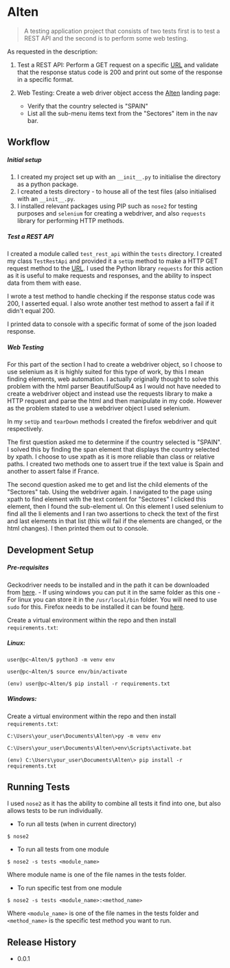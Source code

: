 # Alten

> A testing application project that consists of two tests first is to test a REST API and the second is to perform some web testing.

As requested in the description: 

1. Test a REST API: Perform a GET request on a specific [URL](https://api.covid19api.com/total/country/germany) and 
validate that the response status code is 200 and print out some of the response in a specific format.

2. Web Testing: Create a web driver object access the [Alten](https://www.alten.es/) landing page:
    - Verify that the country selected is "SPAIN"
    - List all the sub-menu items text from the "Sectores" item in the nav bar.

## Workflow

##### Initial setup
1. I created my project set up with an `__init__.py` to initialise the directory as a python package.
2. I created a tests directory - to house all of the test files (also initialised with an `__init__.py`.
3. I installed relevant packages using PIP such as `nose2` for testing purposes and `selenium` for creating a webdriver, 
and also `requests` library for performing HTTP methods.

##### Test a REST API
I created a module called `test_rest_api` within the `tests` directory. I created my class `TestRestApi` and provided it 
a `setUp` method to make a HTTP GET request method to the [URL](https://api.covid19api.com/total/country/germany). I used
the Python library `requests` for this action as it is useful to make requests and responses, and the ability to inspect data from 
them with ease.

I wrote a test method to handle checking if the response status code was 200, I asserted equal. I also wrote another test
method to assert a fail if it didn't equal 200.

I printed data to console with a specific format of some of the json loaded response.

##### Web Testing
For this part of the section I had to create a webdriver object, so I choose to use selenium as it is highly suited for this
type of work, by this I mean finding elements, web automation. I actually originally thought to solve this problem with the html parser
BeautifulSoup4 as I would not have needed to create a webdriver object and instead use the requests library to make a HTTP request
and parse the html and then manipulate in my code. However as the problem stated to use a webdriver object I used selenium.

In my `setUp` and `tearDown` methods I created the firefox webdriver and quit respectively.

The first question asked me to determine if the country selected is "SPAIN". I solved this by finding the span element
that displays the country selected by xpath. I choose to use xpath as it is more reliable than class or relative paths. I created
two methods one to assert true if the text value is Spain and another to assert false if France.

The second question asked me to get and list the child elements of the "Sectores" tab. Using the webdriver again. I navigated
to the page using xpath to find element with the text content for "Sectores" I clicked this element, then I found the sub-element
ul. On this element I used selenium to find all the li elements and I ran two assertions to check the text of the first and last
elements in that list (this will fail if the elements are changed, or the html changes). I then printed them out to console.

## Development Setup

##### Pre-requisites

Geckodriver needs to be installed and in the path it can be downloaded from [here]( https://github.com/mozilla/geckodriver/releases).
    - If using windows you can put it in the same folder as this one
    - For linux you can store it in the `/usr/local/bin` folder. You will need to use `sudo` for this.
Firefox needs to be installed it can be found [here](https://www.mozilla.org/en-US/firefox/).



Create a virtual environment within the repo and then install `requirements.txt`: 

##### Linux:

``` 
user@pc~Alten/$ python3 -m venv env 

user@pc~Alten/$ source env/bin/activate 

(env) user@pc~Alten/$ pip install -r requirements.txt 

``` 

##### Windows: 

Create a virtual environment within the repo and then install `requirements.txt`: 

``` 
C:\Users\your_user\Documents\Alten\>py -m venv env 

C:\Users\your_user\Documents\Alten\>env\Scripts\activate.bat 

(env) C:\Users\your_user\Documents\Alten\> pip install -r requirements.txt 

```

## Running Tests

I used `nose2` as it has the ability to combine all tests it find into one, but also allows tests to be run individually.


- To run all tests (when in current directory)

`$ nose2`

- To run all tests from one module

`$ nose2 -s tests <module_name>`

Where module name is one of the file names in the tests folder.

- To run specific test from one module

`$ nose2 -s tests <module_name>:<method_name>`

Where `<module_name>` is one of the file names in the tests folder and `<method_name>` is the specific test method you
want to run.

## Release History 

* 0.0.1
